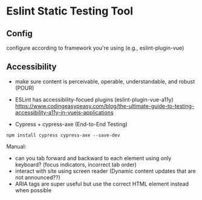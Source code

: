 # Eslint Static Testing Tool

## Config

configure according to framework you're using (e.g., eslint-plugin-vue)

## Accessibility

- make sure content is perceivable, operable, understandable, and robust (POUR)
- ESLint has accessibility-focued plugins (eslint-plugin-vue-a11y)
  https://www.codingeasypeasy.com/blog/the-ultimate-guide-to-testing-accessibility-a11y-in-vuejs-applications

- Cypress + cypress-axe (End-to-End Testing)

```
npm install cypress cypress-axe --save-dev
```

Manual:

- can you tab forward and backward to each element using only keyboard? (focus indicators, incorrect tab order)
- interact with site using screen reader (Dynamic content updates that are not announced??)
- ARIA tags are super useful but use the correct HTML element instead when possible
